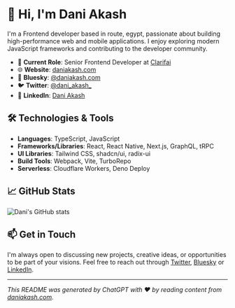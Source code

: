 # 👋 Hi, I'm Dani Akash

I'm a Frontend developer based in route, egypt, passionate about building high-performance web and mobile applications. I enjoy exploring modern JavaScript frameworks and contributing to the developer community.

- 🔭 **Current Role**: Senior Frontend Developer at [Clarifai](https://www.clarifai.com/)
- 🌐 **Website**: [daniakash.com](https://daniakash.com/)
- 🦋 **Bluesky**: [@daniakash.com](https://bsky.app/profile/daniakash.com)
- 🐦 **Twitter**: [@dani_akash_](https://twitter.com/dani_akash_)
- 💼 **LinkedIn**: [Dani Akash](https://www.linkedin.com/in/daniakash/)

## 🛠️ Technologies & Tools

- **Languages**: TypeScript, JavaScript
- **Frameworks/Libraries**: React, React Native, Next.js, GraphQL, tRPC
- **UI Libraries**: Tailwind CSS, shadcn/ui, radix-ui
- **Build Tools**: Webpack, Vite, TurboRepo
- **Serverless**: Cloudflare Workers, Deno Deploy

## 📈 GitHub Stats

![Dani's GitHub stats](https://github-readme-stats.vercel.app/api?username=DaniAkash&show_icons=true&theme=radical)

## 📫 Get in Touch

I'm always open to discussing new projects, creative ideas, or opportunities to be part of your visions. Feel free to reach out through [Twitter](https://twitter.com/dani_akash_), [Bluesky](https://bsky.app/profile/daniakash.com) or [LinkedIn](https://www.linkedin.com/in/daniakash/).

---

*This README was generated by ChatGPT with ❤️ by reading content from [daniakash.com](https://daniakash.com/).*
